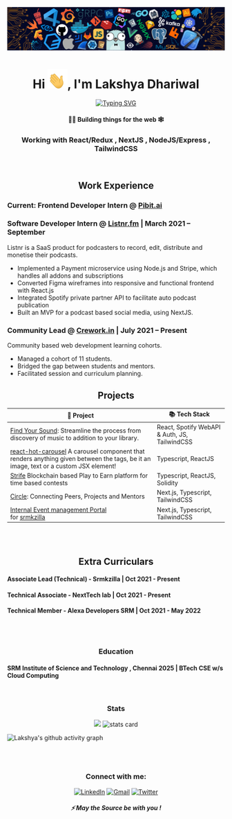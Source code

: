
 <img src="https://raw.githubusercontent.com/KevinPatel04/KevinPatel04/master/header.png" alt="Lakshya Dhariwal">
 </p>
 
<h1 align="center">Hi <img src="wave.gif" 
         alt="Waving hand animated gif"
         height="45"
         width="45" />, I'm Lakshya Dhariwal</h1>
<div align="center">

[![Typing SVG](https://readme-typing-svg.herokuapp.com?font=Fira+Code&pause=1000&color=3079C6&width=435&lines=A+FullStack+developer;Passionate+about+frontend;Intern+%40+pibit.ai)](https://git.io/typing-svg)

</div>

<h4 align="center">
👷‍♂️ Building things for the web 🕸
</h4>
<h3 align="center">
    Working with React/Redux , NextJS , NodeJS/Express , TailwindCSS 
</h3>

<br/>
<h2 align="center">
Work Experience
</h2>

### Current:  Frontend Developer Intern @ [Pibit.ai](https://pibit.ai)   

### Software Developer Intern @ [Listnr.fm](https://listnr.fm)   | March 2021 – September     
   Listnr is a SaaS product for podcasters to record, edit, distribute and monetise their podcasts.
-   Implemented a Payment microservice using Node.js and Stripe, which handles all addons and subscriptions
-   Converted Figma wireframes into responsive and functional frontend with React.js
-   Integrated Spotify private partner API to facilitate auto podcast publication
-   Built an MVP for a podcast based social media, using NextJS.

### Community Lead @  [Crework.in](https://crework.in)   | July 2021 – Present

Community based web development learning cohorts.
-   Managed a cohort of 11 students.
-   Bridged the gap between students and mentors.
-   Facilitated session and curriculum planning.

<h2 align="center">
Projects
</h2>

|🚀  Project                                                                                             | 📚 Tech Stack                           |
|-------------------------------------------------------------------------------------------------------|--------------------------------------|
| [Find Your Sound](https://github.com/lakshya-dhariwal/find-your-sound): Streamline the process from discovery of music to addition to your library.                              | React, Spotify WebAPI & Auth, JS, TailwindCSS |
| [react-hot-carousel](https://github.com/lakshya-dhariwal/react-hot-carousel) A carousel component that renders anything given between the tags, be it an image, text or a custom JSX element!| Typescript, ReactJS   |
| [Strife](https://github.com/lakshya-dhariwal/strife) Blockchain based Play to Earn platform for time based contests| Typescript, ReactJS, Solidity  |
| [Circle](https://your-circle.co): Connecting Peers, Projects and Mentors | Next.js, Typescript, TailwindCSS     |
| [Internal Event management Portal](https://vimeo.com/680907687)<br>for [srmkzilla](http://github.com/srm-kzilla)  | Next.js, Typescript, TailwindCSS     |
         
</div>
<br/>
<br/>

<h2 align="center">
Extra Curriculars
</h2>

####   Associate Lead (Technical) - Srmkzilla | Oct 2021 - Present
####   Technical Associate - NextTech lab | Oct 2021 - Present 
####   Technical Member - Alexa Developers SRM | Oct 2021 - May 2022

<br/><br/>
<h3 align="center">
Education
</h3>

####   SRM Institute of Science and Technology , Chennai  2025 | BTech CSE w/s Cloud Computing

<br/>

<h3 align="center">
Stats
</h3>


<p align="center">
         <img src="https://github-profile-summary-cards.vercel.app/api/cards/most-commit-language?username=lakshya-dhariwal&theme=dracula" />
        <img alt= "stats card" src="https://github-profile-summary-cards.vercel.app/api/cards/stats?username=lakshya-dhariwal&theme=dracula">

![Lakshya's github activity graph](https://activity-graph.herokuapp.com/graph?username=lakshya-dhariwal&theme=dracula)

<p>
<br/><br/>
<h3 align="center">Connect with me:</h3>
<p align="center">
<a href="https://www.linkedin.com/in/lakshya-dhariwal/" target="_blank" rel="noopener"><img alt="LinkedIn"
                src="https://img.shields.io/badge/linkedin-%230077B5.svg?&style=for-the-badge&logo=linkedin&logoColor=white" /></a>
        <a href="mailto:lakshyadhariwal9@gmail.com"target="_blank" rel="noopener"><img alt="Gmail"
                src="https://img.shields.io/badge/-Gmail-D14836?style=for-the-badge&logo=Gmail&logoColor=white" /></a>
        <a href="https://twitter.com/Lakshya_OnALoop" target="_blank" rel="noopener"><img alt="Twitter"
                src="https://img.shields.io/badge/Twitter-1DA1F2?style=for-the-badge&logo=twitter&logoColor=white"></a>
         
</p>

<h5 align="center">⚡ May the Source be with you !</h5>

 




 









